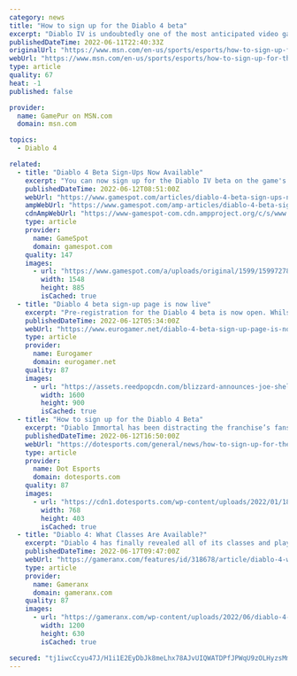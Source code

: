 ```yaml
---
category: news
title: "How to sign up for the Diablo 4 beta"
excerpt: "Diablo IV is undoubtedly one of the most anticipated video games coming down the pipeline. While we still are unsure about when the title will actually release as of this writing, there is a chance ..."
publishedDateTime: 2022-06-11T22:40:33Z
originalUrl: "https://www.msn.com/en-us/sports/esports/how-to-sign-up-for-the-diablo-4-beta/ar-AAYmGo7"
webUrl: "https://www.msn.com/en-us/sports/esports/how-to-sign-up-for-the-diablo-4-beta/ar-AAYmGo7"
type: article
quality: 67
heat: -1
published: false

provider:
  name: GamePur on MSN.com
  domain: msn.com

topics:
  - Diablo 4

related:
  - title: "Diablo 4 Beta Sign-Ups Now Available"
    excerpt: "You can now sign up for the Diablo IV beta on the game's official website. The webpage currently only has the beta listed for PS5, Xbox Series X|S, and PC, although the game was announced to be coming ..."
    publishedDateTime: 2022-06-12T08:51:00Z
    webUrl: "https://www.gamespot.com/articles/diablo-4-beta-sign-ups-now-available/1100-6504475/"
    ampWebUrl: "https://www.gamespot.com/amp-articles/diablo-4-beta-sign-ups-now-available/1100-6504475/"
    cdnAmpWebUrl: "https://www-gamespot-com.cdn.ampproject.org/c/s/www.gamespot.com/amp-articles/diablo-4-beta-sign-ups-now-available/1100-6504475/"
    type: article
    provider:
      name: GameSpot
      domain: gamespot.com
    quality: 147
    images:
      - url: "https://www.gamespot.com/a/uploads/original/1599/15997278/3989762-diablo4.jpeg"
        width: 1548
        height: 885
        isCached: true
  - title: "Diablo 4 beta sign-up page is now live"
    excerpt: "Pre-registration for the Diablo 4 beta is now open. Whilst there's still no date yet on when the beta will go live, ..."
    publishedDateTime: 2022-06-12T05:34:00Z
    webUrl: "https://www.eurogamer.net/diablo-4-beta-sign-up-page-is-now-live"
    type: article
    provider:
      name: Eurogamer
      domain: eurogamer.net
    quality: 87
    images:
      - url: "https://assets.reedpopcdn.com/blizzard-announces-joe-shely-as-new-diablo-4-game-director-1633644630309.jpg/BROK/thumbnail/1600x900/format/jpg/quality/80/blizzard-announces-joe-shely-as-new-diablo-4-game-director-1633644630309.jpg"
        width: 1600
        height: 900
        isCached: true
  - title: "How to sign up for the Diablo 4 Beta"
    excerpt: "Diablo Immortal has been distracting the franchise’s fans over the last couple of weeks since the game was initially designed for mobile platforms and was then ported to PC. Con ..."
    publishedDateTime: 2022-06-12T16:50:00Z
    webUrl: "https://dotesports.com/general/news/how-to-sign-up-for-the-diablo-4-beta"
    type: article
    provider:
      name: Dot Esports
      domain: dotesports.com
    quality: 87
    images:
      - url: "https://cdn1.dotesports.com/wp-content/uploads/2022/01/18124319/diablo-4-1-768x403.jpg"
        width: 768
        height: 403
        isCached: true
  - title: "Diablo 4: What Classes Are Available?"
    excerpt: "Diablo 4 has finally revealed all of its classes and players are already beginning to plan their builds for the upcoming game."
    publishedDateTime: 2022-06-17T09:47:00Z
    webUrl: "https://gameranx.com/features/id/318678/article/diablo-4-what-classes-are-available/"
    type: article
    provider:
      name: Gameranx
      domain: gameranx.com
    quality: 87
    images:
      - url: "https://gameranx.com/wp-content/uploads/2022/06/diablo-4-classes.jpeg"
        width: 1200
        height: 630
        isCached: true

secured: "tj1iwcCcyu47J/H1i1E2EyDbJk8meLhx78AJvUIQWATDPfJPWqU9zOLHyzsMmCNQWlbOn2WqEzR6hg7YtveijliVfqlkPxwpXqa9y4a1a34dzN0WTPzEgYQqS3+tZ+QGUCGMIStDwf6emX/BO7WENcM9S0U/EGyeQkmnuUSja87ODs970dhJGnZ48WQW1DZLSBDDPkMpzYM1wFAkOyeN/UpFMyQk05tKMSqq9Q37YiWiASgGNtGA26Zbjo9jlc43M8w795dzDrBmENzQFrEd1yto3gk6pHZrmsGEcC4cVMgOarYi6pJTUU+1Q5VMZX5YvdE5kEnQ1t1oipYrr1FlMUB0MKLsEPpsGCFeGxVOhJA=;QmcrEcoadckkC4DdWXJ0Ow=="
---
```


